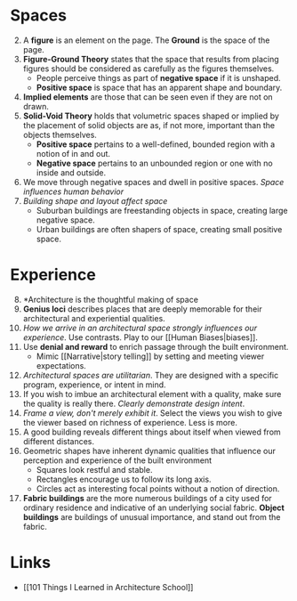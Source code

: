 # Spaces
2. A **figure** is an element on the page. The **Ground** is the space of the page.
3. **Figure-Ground Theory** states that the space that results from placing figures should be considered as carefully as the figures themselves. 
	* People perceive things as part of **negative space** if it is unshaped.
	* **Positive space** is space that has an apparent shape and boundary.
4. **Implied elements** are those that can be seen even if they are not on drawn.
5. **Solid-Void Theory** holds that volumetric spaces shaped or implied by the placement of solid objects are as, if not more, important than the objects themselves.
	* **Positive space** pertains to a well-defined, bounded region with a notion of in and out.
	* **Negative space** pertains to an unbounded region or one with no inside and outside.
6. We move through negative spaces and dwell in positive spaces. *Space influences human behavior*
7. *Building shape and layout affect space*
	* Suburban buildings are freestanding objects in space, creating large negative space. 
	* Urban buildings are often shapers of space, creating small positive space.
# Experience
8. *Architecture is the thoughtful making of space
9. **Genius loci** describes places that are deeply memorable for their architectural and experiential qualities.
10. *How we arrive in an architectural space strongly influences our experience*. Use contrasts. Play to our [[Human Biases|biases]].
11. Use **denial and reward** to enrich passage through the built environment. 
	* Mimic [[Narrative|story telling]] by setting and meeting viewer expectations.
12. *Architectural spaces are utilitarian*. They are designed with a specific program, experience, or intent in mind.
33. If you wish to imbue an architectural element with a quality, make sure the quality is really there. *Clearly demonstrate design intent*.
34. *Frame a view, don't merely exhibit it*. Select the views you wish to give the viewer based on richness of experience. Less is more.
53. A good building reveals different things about itself when viewed from different distances.
54. Geometric shapes have inherent dynamic qualities that influence our perception and experience of the built environment
	* Squares look restful and stable.
	* Rectangles encourage us to follow its long axis.
	* Circles act as interesting focal points without a notion of direction.
89. **Fabric buildings** are the more numerous buildings of a city used for ordinary residence and indicative of an underlying social fabric. **Object buildings** are buildings of unusual importance, and stand out from the fabric.
# Links
* [[101 Things I Learned in Architecture School]]
